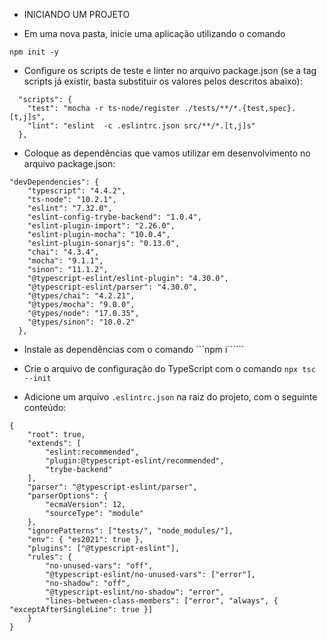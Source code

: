- INICIANDO UM PROJETO

- Em uma nova pasta, inicie uma aplicação utilizando o comando
```
npm init -y
```

- Configure os scripts de teste e linter no arquivo package.json (se a tag scripts já existir, basta substituir os valores pelos descritos abaixo):
```
  "scripts": {
    "test": "mocha -r ts-node/register ./tests/**/*.{test,spec}.[t,j]s",
    "lint": "eslint  -c .eslintrc.json src/**/*.[t,j]s"
  },
```

- Coloque as dependências que vamos utilizar em desenvolvimento no arquivo package.json:
```
"devDependencies": {
    "typescript": "4.4.2",
    "ts-node": "10.2.1",
    "eslint": "7.32.0",
    "eslint-config-trybe-backend": "1.0.4",
    "eslint-plugin-import": "2.26.0",
    "eslint-plugin-mocha": "10.0.4",
    "eslint-plugin-sonarjs": "0.13.0",
    "chai": "4.3.4",
    "mocha": "9.1.1",
    "sinon": "11.1.2",
    "@typescript-eslint/eslint-plugin": "4.30.0",
    "@typescript-eslint/parser": "4.30.0",
    "@types/chai": "4.2.21",
    "@types/mocha": "9.0.0",
    "@types/node": "17.0.35",
    "@types/sinon": "10.0.2"
  },
```

- Instale as dependências com o comando ```npm i``````

- Crie o arquivo de configuração do TypeScript com o comando ```npx tsc --init```

- Adicione um arquivo ```.eslintrc.json``` na raiz do projeto, com o seguinte conteúdo:

```
{
    "root": true,
    "extends": [
        "eslint:recommended",
        "plugin:@typescript-eslint/recommended",
        "trybe-backend"
    ],
    "parser": "@typescript-eslint/parser",
    "parserOptions": {
        "ecmaVersion": 12,
        "sourceType": "module"
    },
    "ignorePatterns": ["tests/", "node_modules/"],
    "env": { "es2021": true },
    "plugins": ["@typescript-eslint"],
    "rules": {
        "no-unused-vars": "off",
        "@typescript-eslint/no-unused-vars": ["error"],
        "no-shadow": "off",
        "@typescript-eslint/no-shadow": "error",
        "lines-between-class-members": ["error", "always", { "exceptAfterSingleLine": true }]
    }
}
```